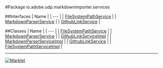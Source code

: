 #Package io.adobe.udp.markdownimporter.services

##Interfaces
| Name |
| --- |
| [FileSystemPathService](FileSystemPathService.md) |
| [MarkdownParserService](MarkdownParserService.md) |
| [GithubLinkService](GithubLinkService.md) |

##Classes
| Name |
| --- |
| [FileSystemPathService](FileSystemPathService.md) |
| [MarkdownParserService](MarkdownParserService.md) |
| [GithubLinkServiceImpl](GithubLinkServiceImpl.md) |
| [MarkdownParserServiceImpl](MarkdownParserServiceImpl.md) |
| [GithubLinkService](GithubLinkService.md) |
| [FileSystemPathServiceImpl](FileSystemPathServiceImpl.md) |

---

[![Marklet](https://img.shields.io/badge/Generated%20by-Marklet-green.svg)](https://github.com/Faylixe/marklet)